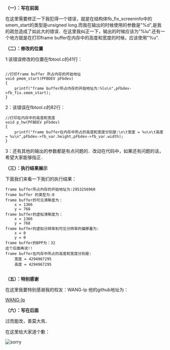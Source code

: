 **（一）：写在前面**

在这里需要修正一下我犯得一个错误，就是在结构体fb_fix_screeninfo中的smem_start的类型是unsigned long.而我在输出的时候使用的参数是"%d",是我的疏忽造成了如此大的错误．在这里我纠正一下，输出的时候应该为"%lu".还有一个地方就是在打印frame buffer在内存中的高度和宽度的时候，应该使用"%u".

**（二）：修改的位置**

1:该错误修改的位置在fbtool.c的41行：

```

//打印frame buffer 所占内存的开始地址　
void pmem_start(PFBDEV pFbdev)
{
	printf("frame buffer所占内存的开始地址为:%lu\n",pFbdev->fb_fix.smem_start);
}

```

2：该错误在fbtool.c的82行：

```
//打印在内存中的高度和宽度
void p_hw(PFBDEV pFbdev)
{
	printf("frame buffer在内存中所占的高度和宽度分别是:\n\t宽度 = %u\n\t高度 = %u\n",pFbdev->fb_var.height,pFbdev->fb_var.width);
}
```

3：还有其他的输出的参数都是有点问题的．改动在代码中，如果还有问题的话，希望大家能够指正．

**（三）：执行结果展示**

下面我们来看一下我们的执行结果：

```
frame buffer所占内存的开始地址为:2953256960
frame buffer 的类型为:0
frame buffer的可见清晰度为：
	x = 1366
	y = 768
frame buffer的虚拟清晰度为：
	x = 1366
	y = 768
frame buffer的虚拟分辨率到可见分辨率的偏移量为:
	x = 0
	y = 0
frame buffer的BPP为：32
这个后面再说!!
frame buffer在内存中所占的高度和宽度分别是:
	宽度 = 4294967295
	高度 = 4294967295
    
```

**（五）：特别感谢**

在这里我要特别感谢我的校友：WANG-lp 
他的github地址为：

[WANG-lp](https://github.com/WANG-lp)

**（六）：写在后面**

过而能改，善莫大焉．

在这里给大家道个歉：

![sorry](http://face.zhaoxi.org/upload/201359/20070110120842.gif)


